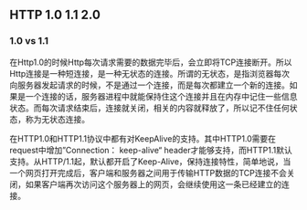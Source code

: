 ## HTTP  1.0 1.1 2.0
### 1.0 vs 1.1
在Http1.0的时候Http每次请求需要的数据完毕后，会立即将TCP连接断开。所以Http连接是一种短连接，是一种无状态的连接。所谓的无状态，是指浏览器每次向服务器发起请求的时候，不是通过一个连接，而是每次都建立一个新的连接。如果是一个连接的话，服务器进程中就能保持住这个连接并且在内存中记住一些信息状态。而每次请求结束后，连接就关闭，相关的内容就释放了，所以记不住任何状态，称为无状态连接。

在HTTP1.0和HTTP1.1协议中都有对KeepAlive的支持。其中HTTP1.0需要在request中增加”Connection： keep-alive“ header才能够支持，而HTTP1.1默认支持。从HTTP/1.1起，默认都开启了Keep-Alive，保持连接特性，简单地说，当一个网页打开完成后，客户端和服务器之间用于传输HTTP数据的TCP连接不会关闭，如果客户端再次访问这个服务器上的网页，会继续使用这一条已经建立的连接。
